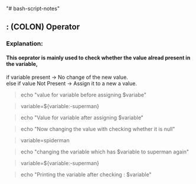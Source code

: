 "# bash-script-notes" 
 ## : (COLON) Operator

### Explanation:  

#### This oeprator is mainly used to check whether the value alread present in the variable,  

if variable present -> No change of the new value.  
else if value Not Present ->  Assign it to a new  a value.   

 
>echo "value for variable before assigning $variabe"   

>variable=${variable:-superman}    

>echo "Value for variable after assigning $variable"   

>echo "Now changing the value with checking whether it is null"  

>variable=spiderman  

>echo "changing the variable which has $variable to superman again"  

>variable=${variable:-superman}  

>echo "Printing the variable after checking : $variable"  
